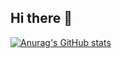 ## Hi there 👋
[![Anurag's GitHub stats](https://github-readme-stats.vercel.app/api?username=N1nEmAn&show_icons=true&theme=radical)](https://github.com/anuraghazra/github-readme-stats)
<!--
**N1nEmAn/N1nEmAn** is a ✨ _special_ ✨ repository because its `README.md` (this file) appears on your GitHub profile.



Here are some ideas to get you started:

- 🔭 I’m currently working on ...
- 🌱 I’m currently learning ...
- 👯 I’m looking to collaborate on ...
- 🤔 I’m looking for help with ...
- 💬 Ask me about ...
- 📫 How to reach me: ...
- 😄 Pronouns: ...
- ⚡ Fun fact: ...
-->
